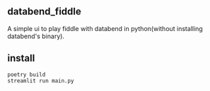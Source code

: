 ## databend_fiddle

A simple ui to play fiddle with databend in python(without installing databend's binary).
## install

```shell
poetry build
streamlit run main.py
```